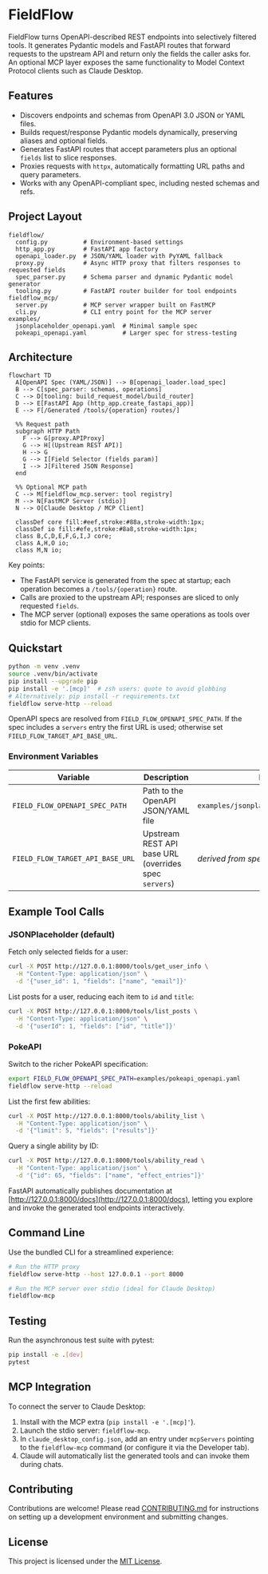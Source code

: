 # FieldFlow

FieldFlow turns OpenAPI-described REST endpoints into selectively filtered tools. It generates Pydantic models and FastAPI routes that forward requests to the upstream API and return only the fields the caller asks for. An optional MCP layer exposes the same functionality to Model Context Protocol clients such as Claude Desktop.

## Features
- Discovers endpoints and schemas from OpenAPI 3.0 JSON or YAML files.
- Builds request/response Pydantic models dynamically, preserving aliases and
  optional fields.
- Generates FastAPI routes that accept parameters plus an optional `fields`
  list to slice responses.
- Proxies requests with `httpx`, automatically formatting URL paths and query
  parameters.
- Works with any OpenAPI-compliant spec, including nested schemas and refs.

## Project Layout
```
fieldflow/
  config.py          # Environment-based settings
  http_app.py        # FastAPI app factory
  openapi_loader.py  # JSON/YAML loader with PyYAML fallback
  proxy.py           # Async HTTP proxy that filters responses to requested fields
  spec_parser.py     # Schema parser and dynamic Pydantic model generator
  tooling.py         # FastAPI router builder for tool endpoints
fieldflow_mcp/
  server.py          # MCP server wrapper built on FastMCP
  cli.py             # CLI entry point for the MCP server
examples/
  jsonplaceholder_openapi.yaml  # Minimal sample spec
  pokeapi_openapi.yaml          # Larger spec for stress-testing
```

## Architecture

```mermaid
flowchart TD
  A[OpenAPI Spec (YAML/JSON)] --> B[openapi_loader.load_spec]
  B --> C[spec_parser: schemas, operations]
  C --> D[tooling: build_request_model/build_router]
  D --> E[FastAPI App (http_app.create_fastapi_app)]
  E --> F[/Generated /tools/{operation} routes/]

  %% Request path
  subgraph HTTP Path
    F --> G[proxy.APIProxy]
    G --> H[(Upstream REST API)]
    H --> G
    G --> I[Field Selector (fields param)]
    I --> J[Filtered JSON Response]
  end

  %% Optional MCP path
  C --> M[fieldflow_mcp.server: tool registry]
  M --> N[FastMCP Server (stdio)]
  N --> O[Claude Desktop / MCP Client]

  classDef core fill:#eef,stroke:#88a,stroke-width:1px;
  classDef io fill:#efe,stroke:#8a8,stroke-width:1px;
  class B,C,D,E,F,G,I,J core;
  class A,H,O io;
  class M,N io;
```

Key points:
- The FastAPI service is generated from the spec at startup; each operation becomes a `/tools/{operation}` route.
- Calls are proxied to the upstream API; responses are sliced to only requested `fields`.
- The MCP server (optional) exposes the same operations as tools over stdio for MCP clients.

## Quickstart

```bash
python -m venv .venv
source .venv/bin/activate
pip install --upgrade pip
pip install -e '.[mcp]'  # zsh users: quote to avoid globbing
# Alternatively: pip install -r requirements.txt
fieldflow serve-http --reload
```

OpenAPI specs are resolved from `FIELD_FLOW_OPENAPI_SPEC_PATH`. If the spec
includes a `servers` entry the first URL is used; otherwise set
`FIELD_FLOW_TARGET_API_BASE_URL`.

### Environment Variables

| Variable | Description | Default |
| --- | --- | --- |
| `FIELD_FLOW_OPENAPI_SPEC_PATH` | Path to the OpenAPI JSON/YAML file | `examples/jsonplaceholder_openapi.yaml` |
| `FIELD_FLOW_TARGET_API_BASE_URL` | Upstream REST API base URL (overrides spec `servers`) | _derived from spec_ |

## Example Tool Calls

### JSONPlaceholder (default)
Fetch only selected fields for a user:

```bash
curl -X POST http://127.0.0.1:8000/tools/get_user_info \
  -H "Content-Type: application/json" \
  -d '{"user_id": 1, "fields": ["name", "email"]}'
```

List posts for a user, reducing each item to `id` and `title`:

```bash
curl -X POST http://127.0.0.1:8000/tools/list_posts \
  -H "Content-Type: application/json" \
  -d '{"userId": 1, "fields": ["id", "title"]}'
```

### PokeAPI
Switch to the richer PokeAPI specification:

```bash
export FIELD_FLOW_OPENAPI_SPEC_PATH=examples/pokeapi_openapi.yaml
fieldflow serve-http --reload
```

List the first few abilities:

```bash
curl -X POST http://127.0.0.1:8000/tools/ability_list \
  -H "Content-Type: application/json" \
  -d '{"limit": 5, "fields": ["results"]}'
```

Query a single ability by ID:

```bash
curl -X POST http://127.0.0.1:8000/tools/ability_read \
  -H "Content-Type: application/json" \
  -d '{"id": 65, "fields": ["name", "effect_entries"]}'
```

FastAPI automatically publishes documentation at
[http://127.0.0.1:8000/docs](http://127.0.0.1:8000/docs), letting you explore
and invoke the generated tool endpoints interactively.

## Command Line

Use the bundled CLI for a streamlined experience:

```bash
# Run the HTTP proxy
fieldflow serve-http --host 127.0.0.1 --port 8000

# Run the MCP server over stdio (ideal for Claude Desktop)
fieldflow-mcp
```

## Testing

Run the asynchronous test suite with pytest:

```bash
pip install -e .[dev]
pytest
```

## MCP Integration

To connect the server to Claude Desktop:

1. Install with the MCP extra (`pip install -e '.[mcp]'`).
2. Launch the stdio server: `fieldflow-mcp`.
3. In `claude_desktop_config.json`, add an entry under `mcpServers` pointing to the `fieldflow-mcp` command (or configure it via the Developer tab).
4. Claude will automatically list the generated tools and can invoke them during chats.

## Contributing

Contributions are welcome! Please read [CONTRIBUTING.md](CONTRIBUTING.md) for
instructions on setting up a development environment and submitting changes.

## License

This project is licensed under the [MIT License](LICENSE).
